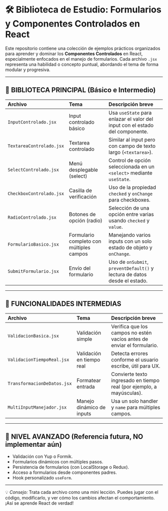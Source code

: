 # 🛠️ Biblioteca de Estudio: Formularios y Componentes Controlados en React

Este repositorio contiene una colección de ejemplos prácticos organizados para aprender y dominar los **Componentes Controlados** en React, especialmente enfocados en el manejo de formularios. Cada archivo `.jsx` representa una habilidad o concepto puntual, abordando el tema de forma modular y progresiva.

---

## 🧩 BIBLIOTECA PRINCIPAL (Básico e Intermedio)

| Archivo | Tema | Descripción breve |
|:---|:---|:---|
| `InputControlado.jsx` | Input controlado básico | Usa `useState` para enlazar el valor del input con el estado del componente. |
| `TextareaControlado.jsx` | Textarea controlado | Similar al input pero con campo de texto largo (`<textarea>`). |
| `SelectControlado.jsx` | Menú desplegable (select) | Control de opción seleccionada en un `<select>` mediante `useState`. |
| `CheckboxControlado.jsx` | Casilla de verificación | Uso de la propiedad `checked` y `onChange` para checkboxes. |
| `RadioControlado.jsx` | Botones de opción (radio) | Selección de una opción entre varias usando `checked` y `value`. |
| `FormularioBasico.jsx` | Formulario completo con múltiples campos | Manejando varios inputs con un solo estado de objeto y `onChange`. |
| `SubmitFormulario.jsx` | Envío del formulario | Uso de `onSubmit`, `preventDefault()` y lectura de datos desde el estado. |

---

## 🚀 FUNCIONALIDADES INTERMEDIAS

| Archivo | Tema | Descripción breve |
|:---|:---|:---|
| `ValidacionBasica.jsx` | Validación simple | Verifica que los campos no estén vacíos antes de enviar el formulario. |
| `ValidacionTiempoReal.jsx` | Validación en tiempo real | Detecta errores conforme el usuario escribe, útil para UX. |
| `TransformacionDeDatos.jsx` | Formatear entrada | Convierte texto ingresado en tiempo real (por ejemplo, a mayúsculas). |
| `MultiInputManejador.jsx` | Manejo dinámico de inputs | Usa un solo handler y `name` para múltiples campos. |

---

## 🧠 NIVEL AVANZADO (Referencia futura, NO implementar aún)

- Validación con Yup o Formik.
- Formularios dinámicos con múltiples pasos.
- Persistencia de formularios (con LocalStorage o Redux).
- Acceso a formularios desde componentes padres.
- Hook personalizado `useForm`.

---

💡 *Consejo:* Trata cada archivo como una mini lección. Puedes jugar con el código, modificarlo, y ver cómo los cambios afectan el comportamiento. ¡Así se aprende React de verdad!

